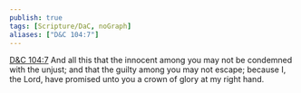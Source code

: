 ```yaml
---
publish: true
tags: [Scripture/DaC, noGraph]
aliases: ["D&C 104:7"]
---
```

[D&C 104:7](https://churchofjesuschrist.org/study/scriptures/dc-testament/dc/104?lang=eng&id=p7#p7) And all this that the innocent among you may not be condemned with the unjust; and that the guilty among you may not escape; because I, the Lord, have promised unto you a crown of glory at my right hand.
